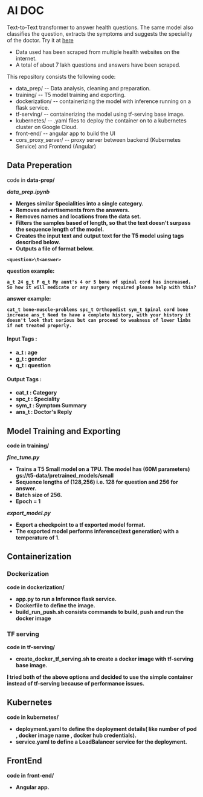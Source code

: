 # AI DOC
Text-to-Text transformer to answer health questions. 
The same model also classifies the question, extracts the symptoms and suggests the speciality of the doctor.
Try it at <a href='sanjeetgupta.com/#/aidoc'>here</a>

* Data used has been scraped from multiple health websites on the internet.
* A total of about 7 lakh questions and answers have been scraped.

This repository consists the following code:
* data_prep/ -- Data analysis, cleaning and preparation.
* training/ -- T5 model training and exporting.
* dockerization/ -- containerizing the model with inference running on a flask service.
* tf-serving/ -- containerizing the model using tf-serving base image.
* kubernetes/ -- .yaml files to deploy the container on to a kubernetes cluster on Google Cloud.
* front-end/ -- angular app to build the UI
* cors_proxy_server/ -- proxy server between backend (Kubernetes Service) and Frontend (Angular)

 
 
## Data Preperation 
code in <b>data-prep/<b>

<i><b>data_prep.ipynb</b></i>
* Merges similar Specialities into a single category.
* Removes advertisements from the answers.
* Removes names and locations from the data set.
* Filters the samples based of length, so that the text doesn't surpass the sequence length of the model.
* Creates the input text and output text for the T5 model using tags described below.
* Outputs a file of format below.
```
<question>\t<answer>
```
question example:
```
a_t 24 g_t F q_t My aunt's 4 or 5 bone of spinal cord has increased. So how it will medicate or any surgery required please help with this?
```
answer example:
```
cat_t bone-muscle-problems spc_t Orthopedist sym_t Spinal cord bone increase ans_t Need to have a complete history, with your history it doesn't look that serious but can proceed to weakness of lower limbs if not treated properly.
```

#### Input Tags :
* a_t : age
* g_t : gender
* q_t : question 

#### Output Tags :
* cat_t : Category 
* spc_t : Speciality
* sym_t : Symptom Summary
* ans_t : Doctor's Reply


## Model Training and Exporting
code in training/

<i><b>fine_tune.py</b></i>
* Trains a T5 Small model on a TPU. The model has (60M parameters) gs://t5-data/pretrained_models/small
* Sequence lengths of (128,256) i.e. 128 for question and 256 for answer.
* Batch size of 256.
* Epoch = 1

<i><b>export_model.py</b></i>
* Export a checkpoint to a tf exported model format.
* The exported model performs inference(text generation) with a temperature of 1.  


## Containerization

### Dockerization
code in dockerization/
* app.py to run a Inference flask service.
* Dockerfile to define the image.
* build_run_push.sh consists commands to build, push and run the docker image

### TF serving
code in tf-serving/

* create_docker_tf_serving.sh to create a docker image with tf-serving base image.

I tried both of the above options and decided to use the simple container instead of tf-serving because of performance issues.


## Kubernetes
code in kubernetes/

* deployment.yaml to define the deployment details( like number of pod , docker image name , docker hub credentials). 
* service.yaml to define a LoadBalancer service for the deployment.

## FrontEnd
code in front-end/

* Angular app. 



